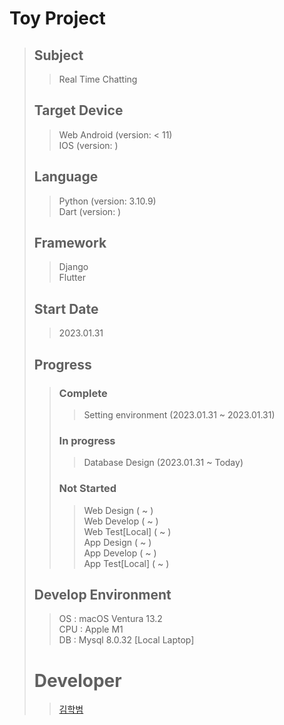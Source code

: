 # Toy Project
>## Subject
>> Real Time Chatting
>
>## Target Device
>> Web
>> Android (version: < 11)  
>> IOS (version: )
>
>## Language
>> Python (version: 3.10.9)  
>> Dart (version: )
>
>## Framework
>> Django  
>> Flutter
> 
> ## Start Date
>> 2023.01.31
>
> ## Progress
>> ### Complete
>>> Setting environment (2023.01.31 ~ 2023.01.31)  
>> ### In progress
>>> Database Design (2023.01.31 ~ Today)  
>> ### Not Started
>>> Web Design ( ~ )  
>>> Web Develop ( ~ )  
>>> Web Test[Local] ( ~ )  
>>> App Design ( ~ )  
>>> App Develop ( ~ )   
>>> App Test[Local] ( ~ )  
>>> 
> ## Develop Environment
>> OS : macOS Ventura 13.2  
>> CPU : Apple M1  
>> DB : Mysql 8.0.32 [Local Laptop]  
>>
> # Developer
>> [김학범](https://github.com/WishedSea)